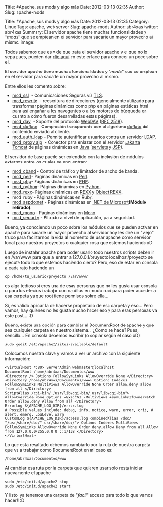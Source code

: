 Title: #Apache, sus mods y algo más
Date: 2012-03-13 02:35
Author:  
Slug: apache-mods


Title: #Apache, sus mods y algo más
Date: 2012-03-13 02:35
Category: Linux
Tags: apache, web server
Slug: apache-mods
Author: abr4xas
twitter: abr4xas
Summary: El servidor apache tiene muchas funcionalidades y "*mods*" que se emplean en el servidor para sacarle un mayor provecho al mismo.
image: 

Todos sabemos que es y de que trata el servidor apache y el que no lo sepa pues, pueden dar [clic aquí](http://es.wikipedia.org/wiki/Servidor_HTTP_Apache "Servidor HTTP Apache") en este enlace para conocer un poco sobre el.

El servidor apache tiene muchas funcionalidades y "*mods*" que se
emplean en el servidor para sacarle un mayor provecho al mismo.



Entre ellos les comento sobre:

-   [mod\_ssl](http://httpd.apache.org/docs/2.2/mod/mod_ssl.html)  -
    Comunicaciones Seguras
    vía [TLS](http://es.wikipedia.org/wiki/TLS "TLS").
-   [mod\_rewrite](http://httpd.apache.org/docs/2.2/mod/mod_rewrite.html)  -
    reescritura de direcciones (generalmente utilizado para transformar
    páginas dinámicas como php en páginas estáticas html para así
    engañar a los navegantes o a los motores de búsqueda en cuanto a
    cómo fueron desarrolladas estas páginas).
-   [mod\_dav](http://httpd.apache.org/docs/2.2/mod/mod_dav.html)  -
    Soporte del
    protocolo [WebDAV](http://es.wikipedia.org/wiki/WebDAV "WebDAV") ([RFC
    2518](http://tools.ietf.org/html/rfc2518)).
-   [mod\_deflate](http://httpd.apache.org/docs/2.2/mod/mod_deflate.html) -
    Compresión transparente con el
    algoritmo [deflate](http://es.wikipedia.org/wiki/Deflaci%C3%B3n_(algoritmo) "Deflación (algoritmo)") del
    contenido enviado al cliente.
-   [mod\_auth\_ldap](http://httpd.apache.org/docs/2.2/mod/mod_auth_ldap.html) -
    Permite autentificar usuarios contra un
    servidor [LDAP](http://es.wikipedia.org/wiki/LDAP "LDAP").
-   [mod\_proxy\_ajp](http://httpd.apache.org/docs/2.2/mod/mod_proxy_ajp.html)  -
    Conector para enlazar con el servidor [Jakarta
    Tomcat](http://es.wikipedia.org/wiki/Jakarta_Tomcat "Jakarta Tomcat") de
    páginas dinámicas
    en [Java](http://es.wikipedia.org/wiki/Java_(lenguaje_de_programaci%C3%B3n) "Java (lenguaje de programación)") ([servlets](http://es.wikipedia.org/wiki/Servlet "Servlet") y [JSP](http://es.wikipedia.org/wiki/JSP "JSP")).

El servidor de base puede ser extendido con la inclusión de módulos
externos entre los cuales se encuentran:

-   [mod\_cband](http://www.howtoforge.com/mod_cband_apache2_bandwidth_quota_throttling) -
    Control de tráfico y limitador de ancho de banda.
-   [mod\_perl](http://perl.apache.org/)- Páginas dinámicas
    en [Perl](http://es.wikipedia.org/wiki/Perl "Perl").
-   [mod\_php](http://www.php.net/manual/es/security.apache.php)-
    Páginas dinámicas en [PHP](http://es.wikipedia.org/wiki/PHP "PHP").
-   [mod\_python](http://www.modpython.org/)- Páginas dinámicas
    en [Python](http://es.wikipedia.org/wiki/Python "Python").
-   [mod\_rexx](http://sourceforge.net/projects/modrexx/)- Páginas
    dinámicas
    en [REXX](http://es.wikipedia.org/wiki/REXX "REXX") y [Object
    REXX](http://es.wikipedia.org/wiki/Object_REXX "Object REXX").
-   [mod\_ruby](http://www.modruby.net/en/) - Páginas dinámicas
    en [Ruby](http://es.wikipedia.org/wiki/Ruby "Ruby").
-   [mod\_aspdotnet](http://httpd.apache.org/cli/) - Páginas dinámicas
    en [.NET de
    Microsoft](http://es.wikipedia.org/wiki/.NET_de_Microsoft ".NET de Microsoft")**(Módulo
    retirado)**.
-   [mod\_mono](http://www.mono-project.com/ASP.NET) - Páginas dinámicas
    en [Mono](http://es.wikipedia.org/wiki/Proyecto_Mono "Proyecto Mono")
-   [mod\_security](http://es.wikipedia.org/wiki/Mod_Security "Mod Security") -
    Filtrado a nivel de aplicación, para seguridad.

Bueno, ya conociendo un poco sobre los módulos que se pueden activar en
apache para sacarle un mayor provecho al servidor hoy les diré un
"viejo" truco para facilitarnos la vida al momento de usar apache como
servidor local para nuestros proyectos o cualquier cosa que estemos
haciendo xD

Luego de instalar apache para poder usarlo todo nuestros scripts deben
ir en /var/www para que al entrar a 127.0.0.1/pruyecto
localhost/proyecto se ejecute todo lo que estemos haciendo cierto? Pero,
eso de estar en consola a cada rato haciendo un  

```
cp /home/tu_usuario/proyecto /var/www/
```
es algo tedioso si eres una de esas personas que no les gusta usar
consola o para los efectos trabajar con nautilus en modo root para poder
acceder a esa carpeta ya que root tiene permisos sobre ella...

Si, es valido aplicar la de hacerse propietario de esa carpeta y eso...
Pero vamos, hay quienes no les gusta mucho hacer eso y para esas
personas va este post... :D

Bueno, existe una opción para cambiar el DocumentRoot de apache y que
sea cualquier carpeta en nuestro sistema... ¿Como se hace? Pues,
sencillo... En consola debemos escribir (o copiar según el caso xD)  

```
sudo gedit /etc/apache2/sites-available/default
```

Colocamos nuestra clave y vamos a ver un archivo con la siguiente
información:  
```
<VirtualHost *:80> ServerAdmin webmaster@localhost
DocumentRoot /home/abr4xas/Documentos/www 
<Directory /> Options FollowSymLinks AllowOverride None </Directory> 
<Directory /home/abr4xas/Documentos/www> Options Indexes FollowSymLinks MultiViews AllowOverride None Order allow,deny allow from all </Directory>
ScriptAlias /cgi-bin/ /usr/lib/cgi-bin/ usr/lib/cgi-bin"> AllowOverride None Options +ExecCGI -MultiViews +SymLinksIfOwnerMatch Order allow,deny Allow from all </Directory>  
ErrorLog ${APACHE_LOG_DIR}/error.log
# Possible values include: debug, info, notice, warn, error, crit, # alert, emerg. LogLevel warn
CustomLog ${APACHE_LOG_DIR}/access.log combinedAlias /doc/ "/usr/share/doc/" usr/share/doc/"> Options Indexes MultiViews FollowSymLinks AllowOverride None Order deny,allow Deny from all Allow from 127.0.0.0/255.0.0.0 ::1/128 </Directory>
</VirtualHost>
```
Lo que esta resaltado debemos cambiarlo por la ruta de nuestra carpeta
que va a trabajar como DocumentRoot en mi caso es: 

```
/home/abr4xas/Documentos/www
```

Al cambiar esa ruta por la carpeta que quieren usar solo resta iniciar
nuevamente el apache  

```
sudo /etc/init.d/apache2 stop 
sudo /etc/init.d/apache2 start
```
Y listo, ya tenemos una carpeta de "*facil*" acceso para todo lo que
vamos hacer!! :D
